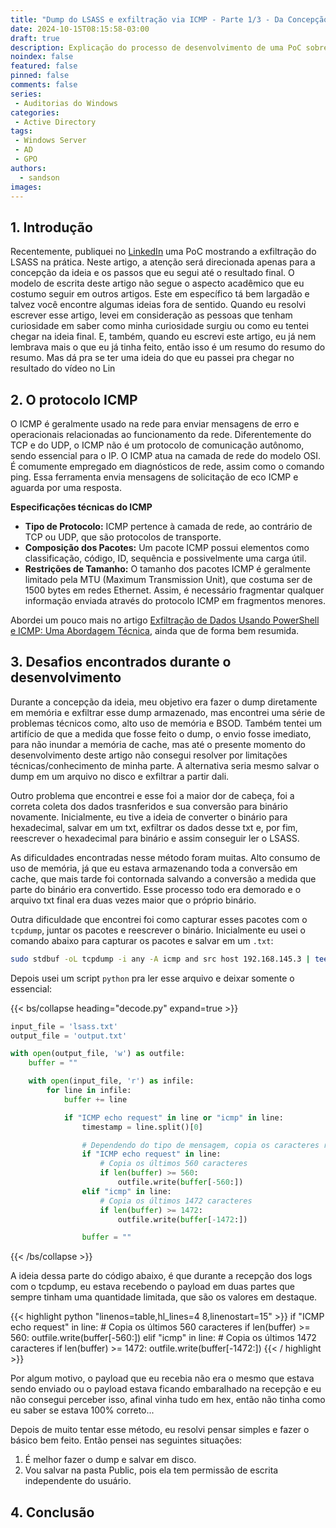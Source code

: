 ```yaml
---
title: "Dump do LSASS e exfiltração via ICMP - Parte 1/3 - Da Concepção"
date: 2024-10-15T08:15:58-03:00
draft: true
description: Explicação do processo de desenvolvimento de uma PoC sobre exfiltração de dados via ICMP usando PowerShell, abordando os desafios e soluções encontrados no desenvolvimento.
noindex: false
featured: false
pinned: false
comments: false
series:
 - Auditorias do Windows
categories:
 - Active Directory
tags:
 - Windows Server 
 - AD
 - GPO
authors:
  - sandson
images:
---
```


## 1. Introdução

Recentemente, publiquei no [LinkedIn](https://www.linkedin.com/feed/update/urn:li:activity:7247950726725808129/) uma PoC mostrando a exfiltração do LSASS na prática. Neste artigo, a atenção será direcionada apenas para a concepção da ideia e os passos que eu segui até o resultado final. O modelo de escrita deste artigo não segue o aspecto acadêmico que eu costumo seguir em outros artigos. Este em específico tá bem largadão e talvez você encontre algumas ideias fora de sentido. Quando eu resolvi escrever esse artigo, levei em consideração as pessoas que tenham curiosidade em saber como minha curiosidade surgiu ou como eu tentei chegar na ideia final. E, também, quando eu escrevi este artigo, eu já nem lembrava mais o que eu já tinha feito, então isso é um resumo do resumo do resumo. Mas dá pra se ter uma ideia do que eu passei pra chegar no resultado do vídeo no Lin

## 2. O protocolo ICMP

O ICMP é geralmente usado na rede para enviar mensagens de erro e operacionais relacionadas ao funcionamento da rede. Diferentemente do TCP e do UDP, o ICMP não é um protocolo de comunicação autônomo, sendo essencial para o IP. O ICMP atua na camada de rede do modelo OSI. É comumente empregado em diagnósticos de rede, assim como o comando ping. Essa ferramenta envia mensagens de solicitação de eco ICMP e aguarda por uma resposta.

**Especificações técnicas do ICMP**

- **Tipo de Protocolo:** ICMP pertence à camada de rede, ao contrário de TCP ou UDP, que são protocolos de transporte.
- **Composição dos Pacotes:** Um pacote ICMP possui elementos como classificação, código, ID, sequência e possivelmente uma carga útil.
- **Restrições de Tamanho:** O tamanho dos pacotes ICMP é geralmente limitado pela MTU (Maximum Transmission Unit), que costuma ser de 1500 bytes em redes Ethernet. Assim, é necessário fragmentar qualquer informação enviada através do protocolo ICMP em fragmentos menores.

Abordei um pouco mais no artigo [Exfiltração de Dados Usando PowerShell e ICMP: Uma Abordagem Técnica](https://sandsoncosta.github.io/blog/2024/09/exfiltra%C3%A7%C3%A3o-de-dados-usando-powershell-e-icmp-uma-abordagem-t%C3%A9cnica/#5-considera%C3%A7%C3%B5es-t%C3%A9cnicas), ainda que de forma bem resumida.

## 3. Desafios encontrados durante o desenvolvimento

Durante a concepção da ideia, meu objetivo era fazer o dump diretamente em memória e exfiltrar esse dump armazenado, mas encontrei uma série de problemas técnicos como, alto uso de memória e BSOD. Também tentei um artifício de que a medida que fosse feito o dump, o envio fosse imediato, para não inundar a memória de cache, mas até o presente momento do desenvolvimento deste artigo não consegui resolver por limitações técnicas/conhecimento de minha parte. A alternativa seria mesmo salvar o dump em um arquivo no disco e exfiltrar a partir dali.

Outro problema que encontrei e esse foi a maior dor de cabeça, foi a correta coleta dos dados trasnferidos e sua conversão para binário novamente. Inicialmente, eu tive a ideia de converter o binário para hexadecimal, salvar em um txt, exfiltrar os dados desse txt e, por fim, reescrever o hexadecimal para binário e assim conseguir ler o LSASS.

As dificuldades encontradas nesse método foram muitas. Alto consumo de uso de memória, já que eu estava armazenando toda a conversão em cache, que mais tarde foi contornada salvando a conversão a medida que parte do binário era convertido. Esse processo todo era demorado e o arquivo txt final era duas vezes maior que o próprio binário.

Outra dificuldade que encontrei foi como capturar esses pacotes com o `tcpdump`, juntar os pacotes e reescrever o binário. Inicialmente eu usei o comando abaixo para capturar os pacotes e salvar em um `.txt`:

```bash
sudo stdbuf -oL tcpdump -i any -A icmp and src host 192.168.145.3 | tee captura.txt
```

Depois usei um script `python` pra ler esse arquivo e deixar somente o essencial:

{{< bs/collapse heading="decode.py" expand=true >}}
```python
input_file = 'lsass.txt'
output_file = 'output.txt'

with open(output_file, 'w') as outfile:
    buffer = ""

    with open(input_file, 'r') as infile:
        for line in infile:
            buffer += line

            if "ICMP echo request" in line or "icmp" in line:
                timestamp = line.split()[0]

                # Dependendo do tipo de mensagem, copia os caracteres relevantes
                if "ICMP echo request" in line:
                    # Copia os últimos 560 caracteres
                    if len(buffer) >= 560:
                        outfile.write(buffer[-560:])
                elif "icmp" in line:
                    # Copia os últimos 1472 caracteres
                    if len(buffer) >= 1472:
                        outfile.write(buffer[-1472:])

                buffer = ""
```
{{< /bs/collapse >}}

A ideia dessa parte do código abaixo, é que durante a recepção dos logs com o tcpdump, eu estava recebendo o payload em duas partes que sempre tinham uma quantidade limitada, que são os valores em destaque.

{{< highlight python "linenos=table,hl_lines=4 8,linenostart=15" >}}
                if "ICMP echo request" in line:
                    # Copia os últimos 560 caracteres
                    if len(buffer) >= 560:
                        outfile.write(buffer[-560:])
                elif "icmp" in line:
                    # Copia os últimos 1472 caracteres
                    if len(buffer) >= 1472:
                        outfile.write(buffer[-1472:])
{{< / highlight >}}

Por algum motivo, o payload que eu recebia não era o mesmo que estava sendo enviado ou o payload estava ficando embaralhado na recepção e eu não consegui perceber isso, afinal vinha tudo em hex, então não tinha como eu saber se estava 100% correto...

Depois de muito tentar esse método, eu resolvi pensar simples e fazer o básico bem feito. Então pensei nas seguintes situações:
<!-- 
###### Leia também!
> [Exfiltração de Dados Usando PowerShell e ICMP: Uma Abordagem Técnica](https://sandsoncosta.github.io/blog/2024/09/exfiltra%C3%A7%C3%A3o-de-dados-usando-powershell-e-icmp-uma-abordagem-t%C3%A9cnica/#5-considera%C3%A7%C3%B5es-t%C3%A9cnicas) -->

1. É melhor fazer o dump e salvar em disco.
2. Vou salvar na pasta Public, pois ela tem permissão de escrita independente do usuário.

## 4. Conclusão